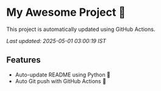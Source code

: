 # My Awesome Project 🚀

This project is automatically updated using GitHub Actions.

_Last updated: 2025-05-01 03:00:19 IST_

## Features
- Auto-update README using Python 🐍
- Auto Git push with GitHub Actions 🤖
